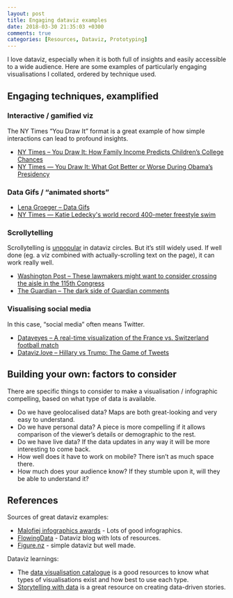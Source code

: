 ```yaml
---
layout: post
title: Engaging dataviz examples
date: 2018-03-30 21:35:03 +0300
comments: true
categories: [Resources, Dataviz, Prototyping]
---
```


I love dataviz, especially when it is both full of insights and easily accessible to a wide audience. Here are some examples of particularly engaging visualisations I collated, ordered by technique used.

<!-- more -->

## Engaging techniques, examplified

### Interactive / gamified viz

The NY Times “You Draw It” format is a great example of how simple interactions can lead to profound insights.

* [NY Times – You Draw It: How Family Income Predicts Children’s College Chances](https://www.nytimes.com/interactive/2015/05/28/upshot/you-draw-it-how-family-income-affects-childrens-college-chances.html)
* [NY Times — You Draw It: What Got Better or Worse During Obama’s Presidency](https://www.nytimes.com/interactive/2017/01/15/us/politics/you-draw-obama-legacy.html)

### Data Gifs / “animated shorts”

* [Lena Groeger – Data Gifs](http://lenagroeger.com/datagifs/)
* [NY Times — Katie Ledecky's world record 400-meter freestyle swim](https://www.nytimes.com/2016/08/08/sports/olympics/katie-ledecky-400-freestyle-swimming-record.html)

### Scrollytelling

Scrollytelling is [unpopular](https://eagereyes.org/blog/2016/the-scrollytelling-scourge) in dataviz circles. But it’s still widely used. If well done (eg. a viz combined with actually-scrolling text on the page), it can work really well.

* [Washington Post – These lawmakers might want to consider crossing the aisle in the 115th Congress](https://www.washingtonpost.com/graphics/politics/endangered-seats/)
* [The Guardian – The dark side of Guardian comments](https://www.theguardian.com/technology/2016/apr/12/the-dark-side-of-guardian-comments)

### Visualising social media

In this case, “social media” often means Twitter.

* [Dataveyes – A real-time visualization of the France vs. Switzerland football match](http://dataveyes.com/#!/en/projects/twitter)
* [Dataviz.love – Hillary vs Trump: The Game of Tweets](http://dataviz.love/2017/02/05/hillary-vs-trump-the-game-of-tweets/)

## Building your own: factors to consider

There are specific things to consider to make a visualisation / infographic compelling, based on what type of data is available.

* Do we have geolocalised data? Maps are both great-looking and very easy to understand.
* Do we have personal data? A piece is more compelling if it allows comparison of the viewer’s details or demographic to the rest.
* Do we have live data? If the data updates in any way it will be more interesting to come back.
* How well does it have to work on mobile? There isn’t as much space there.
* How much does your audience know? If they stumble upon it, will they be able to understand it?

## References

Sources of great dataviz examples:

* [Malofiej infographics awards](https://iguacel.github.io/malofiej/index.html) - Lots of good infographics.
* [FlowingData](https://flowingdata.com/) - Dataviz blog with lots of resources.
* [Figure.nz](https://figure.nz/) - simple dataviz but well made.

Dataviz learnings:

* The [data visualisation catalogue](https://datavizcatalogue.com/) is a good resources to know what types of visualisations exist and how best to use each type.
* [Storytelling with data](https://www.storytellingwithdata.com/) is a great resource on creating data-driven stories.
